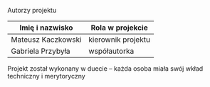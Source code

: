 Autorzy projektu

|    Imię i nazwisko    |        Rola w projekcie            |
|-----------------------|------------------------------------|
|  Mateusz Kaczkowski   |       kierownik projektu           |
|  Gabriela Przybyła    |          współautorka              |

Projekt został wykonany w duecie – każda osoba miała swój wkład techniczny i merytoryczny
